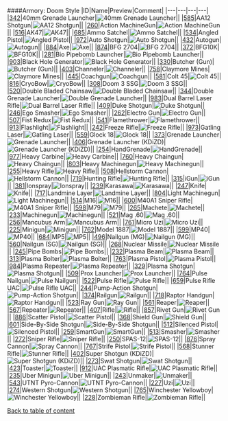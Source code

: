 ####Armory: Doom Style
|ID|Name|Preview|Comment|
|---|---|---|---|
|[342](../data/0342.zip)|40mm Grenade Launcher|![40mm Grenade Launcher](images/armory/40mmgrenadelauncher.png)||
|[585](../data/0585.zip)|AA12 Shotgun|![AA12 Shotgun](images/armory/aa12shotgun.png)||
|[260](../data/0260.zip)|Action MachineGun|![Action MachineGun](images/armory/actionmachinegun.png)||
|[516](../data/0516.zip)|AK47|![AK47](images/armory/ak47.png)||
|[685](../data/0685.zip)|Ammo Satchel|![Ammo Satchel](images/armory/ammosatchel.png)||
|[534](../data/0534.zip)|Angled Pistol|![Angled Pistol](images/armory/angledpistol.png)||
|[972](../data/0972.zip)|Auto Shotgun|![Auto Shotgun](images/armory/autoshotgun.png)||
|[432](../data/0432.zip)|Autogun|![Autogun](images/armory/autogun.png)||
|[884](../data/0884.zip)|Axe|![Axe](images/armory/axe.png)||
|[874](../data/0874.zip)|BFG 2704|![BFG 2704](images/armory/bfg2704.png)||
|[372](../data/0372.zip)|BFG10K|![BFG10K](images/armory/bfg10k.png)||
|[281](../data/0281.zip)|Bio Pipebomb Launcher|![Bio Pipebomb Launcher](images/armory/biopipebomblauncher.png)||
|[903](../data/0903.zip)|Black Hole Generator|![Black Hole Generator](images/armory/blackholegenerator.png)||
|[330](../data/0330.zip)|Butcher (Gun)|![Butcher (Gun)](images/armory/butchergun.png)||
|[403](../data/0403.zip)|Channeler|![Channeler](images/armory/channeler.png)||
|[758](../data/0758.zip)|Claymore Mines|![Claymore Mines](images/armory/claymore.png)||
|[445](../data/0445.zip)|Coachgun|![Coachgun](images/armory/coachgun.png)||
|[581](../data/0581.zip)|Colt 45|![Colt 45](images/armory/colt45.png)||
|[816](../data/0816.zip)|CryoBow|![CryoBow](images/armory/cryobow.png)||
|[308](../data/0308.zip)|Doom 3 SSG|![Doom 3 SSG](images/armory/doom3ssg.png)||
|[520](../data/0520.zip)|Double Bladed Chainsaw|![Double Bladed Chainsaw](images/armory/doublebladechainsaw.png)||
|[344](../data/0344.zip)|Double Grenade Launcher|![Double Grenade Launcher](images/armory/doublegrenadelauncher.png)||
|[983](../data/0983.zip)|Dual Barrel Laser Rifle|![Dual Barrel Laser Rifle](images/armory/duallaser.png)||
|[409](../data/0409.zip)|Duke Shotgun|![Duke Shotgun](images/armory/dukeshotgun.png)||
|[246](../data/0246.zip)|Ego Smasher|![Ego Smasher](images/armory/egosmasher.png)||
|[262](../data/0262.zip)|Electro Gun|![Electro Gun](images/armory/electrogun.png)||
|[507](../data/0507.zip)|Fist Redux|![Fist Redux](images/armory/fistredux.png)||
|[541](../data/0541.zip)|Flamethrower|![Flamethrower](images/armory/flamethrower.png)||
|[913](../data/0913.zip)|Flashlight|![Flashlight](images/armory/flashlight.png)||
|[242](../data/0242.zip)|Freeze Rifle|![Freeze Rifle](images/armory/freezerifle.png)||
|[973](../data/0973.zip)|Gatling Laser|![Gatling Laser](images/armory/gatlinglaser.png)||
|[559](../data/0559.zip)|Glock 18|![Glock 18](images/armory/glock18.png)||
|[373](../data/0373.zip)|Grenade Launcher|![Grenade Launcher](images/armory/stgrenadelauncher.png)||
|[406](../data/0406.zip)|Grenade Launcher (KDiZD)|![Grenade Launcher (KDiZD)](images/armory/grenadelauncher(kdizd).png)||
|[254](../data/0254.zip)|HandGrenade|![HandGrenade](images/armory/handgrenade.png)||
|[977](../data/0977.zip)|Heavy Carbine|![Heavy Carbine](images/armory/heavycarbine.png)||
|[760](../data/0760.zip)|Heavy Chaingun|![Heavy Chaingun](images/armory/hchaingun.png)||
|[803](../data/0803.zip)|Heavy Machinegun|![Heavy Machinegun](images/armory/heavymachinegun.png)||
|[255](../data/0255.zip)|Heavy Rifle|![Heavy Rifle](images/armory/heavyrifle.png)||
|[508](../data/0508.zip)|Hellstorm Cannon|![Hellstorm Cannon](images/armory/hellstormcannon.png)||
|[719](../data/0719.zip)|Hunting Rifle|![Hunting Rifle](images/armory/huntingrifle.png)||
|[315](../data/0315.zip)|iGun|![iGun](images/armory/igun.png)||
|[381](../data/0381.zip)|Ionspray|![Ionspray](images/armory/ionspray.png)||
|[239](../data/0239.zip)|Karasawa|![Karasawa](images/armory/karasawa.png)||
|[247](../data/0247.zip)|Knife|![Knife](images/armory/knife.png)||
|[717](../data/0717.zip)|Landmine Layer|![Landmine Layer](images/armory/landminelayer.png)||
|[804](../data/0804.zip)|Light Machinegun|![Light Machinegun](images/armory/lightmachinegun.png)||
|[514](../data/0514.zip)|M16|![M16](images/armory/m16.png)||
|[600](../data/0600.zip)|M40A1 Sniper Rifle|![M40A1 Sniper Rifle](images/armory/m40a1sniperrifle.png)||
|[598](../data/0598.zip)|M79|![M79](images/armory/m79.png)||
|[265](../data/0265.zip)|Machete|![Machete](images/armory/machete.png)||
|[233](../data/0233.zip)|Machinegun|![Machinegun](images/armory/machinegun.png)||
|[521](../data/0521.zip)|Mag .60|![Mag .60](images/armory/mag60.png)||
|[256](../data/0256.zip)|Mancubus Arm|![Mancubus Arm](images/armory/mancubusarm.png)||
|[761](../data/0761.zip)|Micro Uzi|![Micro Uzi](images/armory/microuzi.png)||
|[225](../data/0225.zip)|Minigun|![Minigun](images/armory/minigun.png)||
|[762](../data/0762.zip)|Model 1887|![Model 1887](images/armory/model1887.png)||
|[599](../data/0599.zip)|MP40|![MP40](images/armory/mp40.png)||
|[684](../data/0684.zip)|MP5|![MP5](images/armory/mp5.png)||
|[496](../data/0496.zip)|Nailgun (MG)|![Nailgun (MG)](images/armory/nailgun(mg).png)||
|[560](../data/0560.zip)|Nailgun (SG)|![Nailgun (SG)](images/armory/nailgun(sg).png)||
|[268](../data/0268.zip)|Nuclear Missile|![Nuclear Missile](images/armory/nuclearmissile.png)||
|[245](../data/0245.zip)|Pipe Bombs|![Pipe Bombs](images/armory/pipebombs.png)||
|[232](../data/0232.zip)|Plasma Beam|![Plasma Beam](images/armory/plasmabeam.png)||
|[313](../data/0313.zip)|Plasma Bolter|![Plasma Bolter](images/armory/plasmabolter.png)||
|[763](../data/0763.zip)|Plasma Pistol|![Plasma Pistol](images/armory/plasmapistol.png)||
|[984](../data/0984.zip)|Plasma Repeater|![Plasma Repeater](images/armory/plasmarepeater.png)||
|[329](../data/0329.zip)|Plasma Shotgun|![Plasma Shotgun](images/armory/plasmashotgun.png)||
|[509](../data/0509.zip)|Prox Launcher|![Prox Launcher](images/armory/proxlauncher.png)||
|[764](../data/0764.zip)|Pulse Nailgun|![Pulse Nailgun](images/armory/pulsenailgun.png)||
|[522](../data/0522.zip)|Pulse Rifle|![Pulse Rifle](images/armory/pulserifle.png)||
|[659](../data/0659.zip)|Pulse Rifle UAC|![Pulse Rifle UAC](images/armory/pulserifle2.png)||
|[244](../data/0244.zip)|Pump-Action Shotgun|![Pump-Action Shotgun](images/armory/pumpactionshotgun.png)||
|[374](../data/0374.zip)|Railgun|![Railgun](images/armory/railgun.png)||
|[718](../data/0718.zip)|Raptor Handgun|![Raptor Handgun](images/armory/raptorhandgun.png)||
|[523](../data/0523.zip)|Ray Gun|![Ray Gun](images/armory/raygun.png)||
|[561](../data/0561.zip)|Reaper|![Reaper](images/armory/reaper.png)||
|[567](../data/0567.zip)|Repeater|![Repeater](images/armory/repeater.png)||
|[407](../data/0407.zip)|Rifle|![Rifle](images/armory/rifle.png)||
|[857](../data/0857.zip)|Rivet Gun|![Rivet Gun](images/armory/rivetgun.png)||
|[886](../data/0886.zip)|Scatter Pistol|![Scatter Pistol](images/armory/scatterpistol.png)||
|[368](../data/0368.zip)|Shield Gun|![Shield Gun](images/armory/shieldgun.png)||
|[601](../data/0601.zip)|Side-By-Side Shotgun|![Side-By-Side Shotgun](images/armory/sidebysideshotgun.png)||
|[512](../data/0512.zip)|Silenced Pistol|![Silenced Pistol](images/armory/silencedpistol.png)||
|[259](../data/0259.zip)|SmartGun|![SmartGun](images/armory/smartgun.png)||
|[513](../data/0513.zip)|Smasher|![Smasher](images/armory/smasher.png)||
|[272](../data/0272.zip)|Sniper Rifle|![Sniper Rifle](images/armory/sniperrifle.png)||
|[250](../data/0250.zip)|SPAS-12|![SPAS-12](images/armory/spas-12.png)||
|[876](../data/0876.zip)|Spray Cannon|![Spray Cannon](images/armory/spraycannon.png)||
|[767](../data/0767.zip)|Strife Pistol|![Strife Pistol](images/armory/strifepistol.png)||
|[568](../data/0568.zip)|Stunner Rifle|![Stunner Rifle](images/armory/stunnerrifle.png)||
|[402](../data/0402.zip)|Super Shotgun (KDiZD)|![Super Shotgun (KDiZD)](images/armory/kdizdsupershotgun.png)||
|[273](../data/0273.zip)|Swat Shotgun|![Swat Shotgun](images/armory/swatshotgun.png)||
|[423](../data/0423.zip)|Toaster|![Toaster](images/armory/toaster.png)||
|[912](../data/0912.zip)|UAC Plasmatic Rifle|![UAC Plasmatic Rifle](images/armory/uacplasmaticrifle.png)||
|[235](../data/0235.zip)|Uber Minigun|![Uber Minigun](images/armory/uberminigun.png)||
|[243](../data/0243.zip)|Unmaker|![Unmaker](images/armory/unmaker.png)||
|[543](../data/0543.zip)|UTNT Pyro-Cannon|![UTNT Pyro-Cannon](images/armory/utntpyrocannon.png)||
|[227](../data/0227.zip)|Uzi|![Uzi](images/armory/uzi.png)||
|[274](../data/0274.zip)|Western Shotgun|![Western Shotgun](images/armory/westernshotgun.png)||
|[765](../data/0765.zip)|Winchester Yellowboy|![Winchester Yellowboy](images/armory/yellowboy.png)||
|[228](../data/0228.zip)|Zombieman Rifle|![Zombieman Rifle](images/armory/zombiemanrifle.png)||

[Back to table of content](../readme.md)
